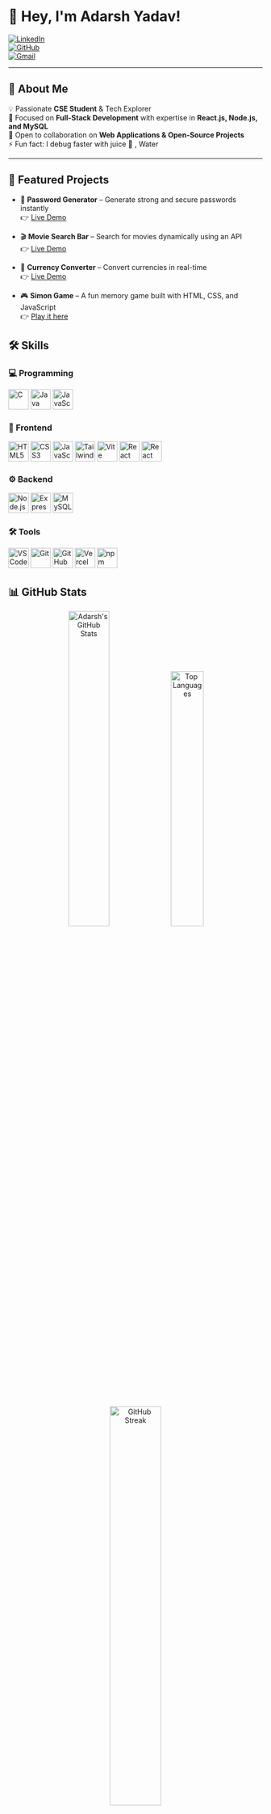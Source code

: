 # 👋 Hey, I'm Adarsh Yadav!  

[![LinkedIn](https://img.shields.io/badge/LinkedIn-Adarsh%20Yadav-blue?style=for-the-badge&logo=linkedin)](https://www.linkedin.com/in/adarsh-yadav9)  
[![GitHub](https://img.shields.io/badge/GitHub-AdarshYadav9-black?style=for-the-badge&logo=github)](https://github.com/AdarshYadav9)  
[![Gmail](https://img.shields.io/badge/Gmail-adarshyadav918273@gmail.com-red?style=for-the-badge&logo=gmail)](mailto:adarshyadav918273@gmail.com)  

---

## 🚀 About Me  
💡 Passionate **CSE Student** & Tech Explorer  
🎯 Focused on **Full-Stack Development** with expertise in **React.js, Node.js, and MySQL**  
🤝 Open to collaboration on **Web Applications & Open-Source Projects**  
⚡ Fun fact: I debug faster with juice 🧃  , Water  

---

## 📌 Featured Projects  

- 🔐 **Password Generator** – Generate strong and secure passwords instantly  
  👉 [Live Demo](https://password-generator-beryl-delta-59.vercel.app/)  

- 🎬 **Movie Search Bar** – Search for movies dynamically using an API  
  👉 [Live Demo](https://movie-search-bar-dusky.vercel.app/)  

- 💱 **Currency Converter** – Convert currencies in real-time  
  👉 [Live Demo](https://currency-converter-changer.vercel.app/)  

- 🎮 **Simon Game** – A fun memory game built with HTML, CSS, and JavaScript  
  👉 [Play it here](https://simongame-rho.vercel.app/)  


## 🛠️ Skills  

### 💻 Programming  
<p align="left">  
  <img src="https://cdn.jsdelivr.net/gh/devicons/devicon/icons/c/c-original.svg" alt="C" width="40" height="40"/>  
  <img src="https://cdn.jsdelivr.net/gh/devicons/devicon/icons/java/java-original.svg" alt="Java" width="40" height="40"/>  
  <img src="https://cdn.jsdelivr.net/gh/devicons/devicon/icons/javascript/javascript-original.svg" alt="JavaScript" width="40" height="40"/>  
</p>  

### 🎨 Frontend  
<p align="left">  
  <img src="https://cdn.jsdelivr.net/gh/devicons/devicon/icons/html5/html5-original.svg" alt="HTML5" width="40" height="40"/>  
  <img src="https://cdn.jsdelivr.net/gh/devicons/devicon/icons/css3/css3-original.svg" alt="CSS3" width="40" height="40"/>  
    <img src="https://cdn.jsdelivr.net/gh/devicons/devicon/icons/javascript/javascript-original.svg" alt="JavaScript" width="40" height="40"/>  
<img src="https://www.vectorlogo.zone/logos/tailwindcss/tailwindcss-icon.svg" alt="Tailwind CSS" width="40" height="40"/>  
 <img src="https://vitejs.dev/logo.svg" alt="Vite" width="40" height="40"/>  
  <img src="https://cdn.jsdelivr.net/gh/devicons/devicon/icons/react/react-original.svg" alt="React" width="40" height="40"/>  
  <img src="https://cdn.simpleicons.org/reactrouter" alt="React Router" width="40" height="40"/>  
 
</p>   

### ⚙️ Backend  
<p align="left">  
  <img src="https://cdn.jsdelivr.net/gh/devicons/devicon/icons/nodejs/nodejs-original.svg" alt="Node.js" width="40" height="40"/>  
  <img src="https://skillicons.dev/icons?i=express" alt="Express.js" width="40" height="40"/>  
  <img src="https://cdn.jsdelivr.net/gh/devicons/devicon/icons/mysql/mysql-original.svg" alt="MySQL" width="40" height="40"/>  
</p>  

### 🛠️ Tools  
<p align="left">  
  <img src="https://cdn.jsdelivr.net/gh/devicons/devicon/icons/vscode/vscode-original.svg" alt="VS Code" width="40" height="40"/>  
  <img src="https://cdn.jsdelivr.net/gh/devicons/devicon/icons/git/git-original.svg" alt="Git" width="40" height="40"/>  
  <img src="https://cdn.jsdelivr.net/gh/devicons/devicon/icons/github/github-original.svg" alt="GitHub" width="40" height="40"/>  
  <img src="https://assets.vercel.com/image/upload/v1662130559/front/favicon/vercel/180x180.png" alt="Vercel" width="40" height="40"/>  
  <img src="https://cdn.jsdelivr.net/gh/devicons/devicon/icons/npm/npm-original-wordmark.svg" alt="npm" width="40" height="40"/>  
</p> 

## 📊 GitHub Stats  
<p align="center">  
  <img src="https://github-readme-stats.vercel.app/api?username=AdarshYadav9&show_icons=true&theme=tokyonight&hide_border=false&count_private=true" alt="Adarsh's GitHub Stats" width="40%"/>  
  <img src="https://github-readme-stats.vercel.app/api/top-langs/?username=AdarshYadav9&layout=compact&theme=tokyonight&hide_border=false" alt="Top Languages" width="36%"/>  
</p>  
<p align="center">  
  <img src="https://github-readme-streak-stats.herokuapp.com/?user=AdarshYadav9&theme=tokyonight&hide_border=false" alt="GitHub Streak" width="45%"/>  
</p>

## 📈 Contribution Streak
  <img src="https://github-readme-streak-stats.herokuapp.com/?user=AdarshYadav9&theme=radical" alt="GitHub Streak" width="49%"/>  
-----

✨ *"Transforming ideas into elegant code, robust databases, and impactful projects"*
